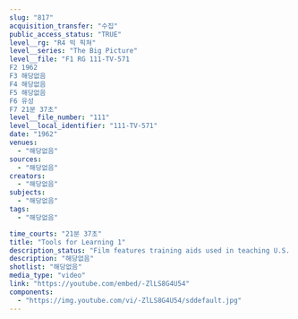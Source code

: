 ```yaml
---
slug: "817"
acquisition_transfer: "수집"
public_access_status: "TRUE"
level__rg: "R4 빅 픽쳐"
level__series: "The Big Picture"
level__file: "F1 RG 111-TV-571
F2 1962
F3 해당없음
F4 해당없음
F5 해당없음
F6 유성
F7 21분 37초"
level__file_number: "111"
level__local_identifier: "111-TV-571"
date: "1962"
venues: 
  - "해당없음"
sources: 
  - "해당없음"
creators: 
  - "해당없음"
subjects: 
  - "해당없음"
tags: 
  - "해당없음"

time_courts: "21분 37초"
title: "Tools for Learning 1"
description_status: "Film features training aids used in teaching U.S. soldiers the use and employment of modern and complex weapons of war."
description: "해당없음"
shotlist: "해당없음"
media_type: "video"
link: "https://youtube.com/embed/-ZlLS8G4U54"
components: 
  - "https://img.youtube.com/vi/-ZlLS8G4U54/sddefault.jpg"
---
```

